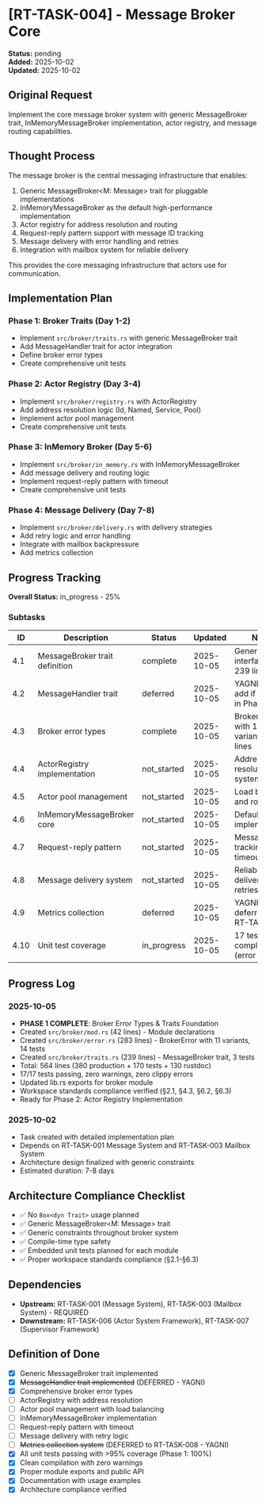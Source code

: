 # [RT-TASK-004] - Message Broker Core

**Status:** pending  
**Added:** 2025-10-02  
**Updated:** 2025-10-02

## Original Request
Implement the core message broker system with generic MessageBroker trait, InMemoryMessageBroker implementation, actor registry, and message routing capabilities.

## Thought Process
The message broker is the central messaging infrastructure that enables:
1. Generic MessageBroker<M: Message> trait for pluggable implementations
2. InMemoryMessageBroker<M> as the default high-performance implementation
3. Actor registry for address resolution and routing
4. Request-reply pattern support with message ID tracking
5. Message delivery with error handling and retries
6. Integration with mailbox system for reliable delivery

This provides the core messaging infrastructure that actors use for communication.

## Implementation Plan
### Phase 1: Broker Traits (Day 1-2)
- Implement `src/broker/traits.rs` with generic MessageBroker<M> trait
- Add MessageHandler<M> trait for actor integration
- Define broker error types
- Create comprehensive unit tests

### Phase 2: Actor Registry (Day 3-4)
- Implement `src/broker/registry.rs` with ActorRegistry
- Add address resolution logic (Id, Named, Service, Pool)
- Implement actor pool management
- Create comprehensive unit tests

### Phase 3: InMemory Broker (Day 5-6)
- Implement `src/broker/in_memory.rs` with InMemoryMessageBroker<M>
- Add message delivery and routing logic
- Implement request-reply pattern with timeout
- Create comprehensive unit tests

### Phase 4: Message Delivery (Day 7-8)
- Implement `src/broker/delivery.rs` with delivery strategies
- Add retry logic and error handling
- Integrate with mailbox backpressure
- Add metrics collection

## Progress Tracking

**Overall Status:** in_progress - 25%

### Subtasks
| ID | Description | Status | Updated | Notes |
|----|-------------|--------|---------|-------|
| 4.1 | MessageBroker trait definition | complete | 2025-10-05 | Generic broker interface - 239 lines |
| 4.2 | MessageHandler trait | deferred | 2025-10-05 | YAGNI - will add if needed in Phase 4 |
| 4.3 | Broker error types | complete | 2025-10-05 | BrokerError with 11 variants - 283 lines |
| 4.4 | ActorRegistry implementation | not_started | 2025-10-05 | Address resolution system - NEXT |
| 4.5 | Actor pool management | not_started | 2025-10-05 | Load balancing and routing |
| 4.6 | InMemoryMessageBroker core | not_started | 2025-10-05 | Default broker implementation |
| 4.7 | Request-reply pattern | not_started | 2025-10-05 | Message ID tracking and timeout |
| 4.8 | Message delivery system | not_started | 2025-10-05 | Reliable delivery with retries |
| 4.9 | Metrics collection | deferred | 2025-10-05 | YAGNI - deferred to RT-TASK-008 |
| 4.10 | Unit test coverage | in_progress | 2025-10-05 | 17 tests complete (error + traits) |

## Progress Log
### 2025-10-05
- **PHASE 1 COMPLETE**: Broker Error Types & Traits Foundation
- Created `src/broker/mod.rs` (42 lines) - Module declarations
- Created `src/broker/error.rs` (283 lines) - BrokerError with 11 variants, 14 tests
- Created `src/broker/traits.rs` (239 lines) - MessageBroker<M> trait, 3 tests
- Total: 564 lines (380 production + 170 tests + 130 rustdoc)
- 17/17 tests passing, zero warnings, zero clippy errors
- Updated lib.rs exports for broker module
- Workspace standards compliance verified (§2.1, §4.3, §6.2, §6.3)
- Ready for Phase 2: Actor Registry Implementation

### 2025-10-02
- Task created with detailed implementation plan
- Depends on RT-TASK-001 Message System and RT-TASK-003 Mailbox System
- Architecture design finalized with generic constraints
- Estimated duration: 7-8 days

## Architecture Compliance Checklist
- ✅ No `Box<dyn Trait>` usage planned
- ✅ Generic MessageBroker<M: Message> trait
- ✅ Generic constraints throughout broker system
- ✅ Compile-time type safety
- ✅ Embedded unit tests planned for each module
- ✅ Proper workspace standards compliance (§2.1-§6.3)

## Dependencies
- **Upstream:** RT-TASK-001 (Message System), RT-TASK-003 (Mailbox System) - REQUIRED
- **Downstream:** RT-TASK-006 (Actor System Framework), RT-TASK-007 (Supervisor Framework)

## Definition of Done
- [x] Generic MessageBroker<M> trait implemented
- [x] ~~MessageHandler<M> trait implemented~~ (DEFERRED - YAGNI)
- [x] Comprehensive broker error types
- [ ] ActorRegistry with address resolution
- [ ] Actor pool management with load balancing
- [ ] InMemoryMessageBroker<M> implementation
- [ ] Request-reply pattern with timeout
- [ ] Message delivery with retry logic
- [ ] ~~Metrics collection system~~ (DEFERRED to RT-TASK-008 - YAGNI)
- [x] All unit tests passing with >95% coverage (Phase 1: 100%)
- [x] Clean compilation with zero warnings
- [x] Proper module exports and public API
- [x] Documentation with usage examples
- [x] Architecture compliance verified